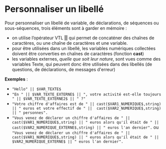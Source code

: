 #  Personnaliser un libellé

Pour personnaliser un libellé de variable, de déclarations, de séquences ou sous-séquences, trois éléments sont à garder en mémoire :

- on utilise l’opérateur VTL __\||__ qui permet de concaténer des chaînes de caractères, ou une chaîne de caractères et une variable.
- pour être utilisées dans un libellé, les variables numériques collectées doivent être converties en chaînes de caractères (fonction __cast__)
- les variables externes, _quelle que soit leur nature_, sont vues comme des variables Texte, qui peuvent donc être utilisées dans des libellés (de questions, de déclarations, de messages d'erreur)

__Exemples__ :

- `"Hello" || $VAR_TEXTE$`
- `"En " || $VAR_TEXTE_EXTERNE$ || ", votre activité est-elle toujours " || $VAR_TEXTE_EXTERNE2$ || " ?"`
- `"Votre chiffre d'affaires est de " || cast($VAR1_NUMERIQUE$,string) || " euros et votre effectif de " ||  cast($VAR2_NUMERIQUE$,string) || " personnes".`
- `"Vous venez de déclarer un chiffre d'affaires de " || cast($VAR1_NUMERIQUE$,string) || " euros alors qu'il était de " ||  cast($VAR2_NUMERIQUE_EXTERNE$,string) || " euros l'an dernier".`
ou
 `"Vous venez de déclarer un chiffre d'affaires de " || cast($VAR1_NUMERIQUE$,string) || " euros alors qu'il était de " ||   $VAR2_NUMERIQUE_EXTERNE$ || " euros l'an dernier".`
 
